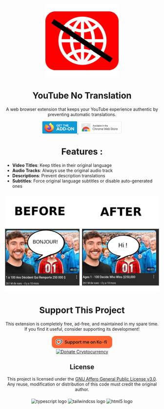 <div align="center">
  <a href="https://youtube-no-translation.vercel.app/" target="_blank">
    <img src="./assets/icons/icon.svg" alt="Project description"/>

  </a>
</div>

###

<h1 align="center">YouTube No Translation</h1>

<p align="center">
  A web browser extension that keeps your YouTube experience authentic by preventing automatic translations.
</p>

<div align="center">
  <a href="https://addons.mozilla.org/firefox/addon/youtube-no-translation/" target="_blank">
    <img src="./assets/images/firefox.png" height="40" alt="Available on Mozilla Firefox" title="Available on Mozilla Firefox"/>
  </a>
  <a href="https://chromewebstore.google.com/detail/youtube-no-translation/lmkeolibdeeglfglnncmfleojmakecjb" target="_blank">
    <img src="./assets/images/chrome.png" height="40" alt="Available on Chrome Web Store" title="Available on Chrome Web Store"/>
  </a>
</div>

###

<div>
  <h1 align="center">Features :</h1>
  
  - **Video Titles**: Keep titles in their original language
  - **Audio Tracks**: Always use the original audio track
  - **Descriptions**: Prevent description translations
  - **Subtitles**: Force original language subtitles or disable auto-generated ones
</div>

###

<div align="center">
  <img src="./assets/images/before-after.jpg" width="600" alt="Before/After comparison showing how the extension prevents automatic translations" />
</div>

###

<div align="center">
<h1 align="center"> Support This Project </h1>
  <p>This extension is completely free, ad-free, and maintained in my spare time. If you find it useful, consider supporting its development!</p>

  <a href="https://ko-fi.com/yougo" target="_blank">
    <img src="./assets/images/ko-fi.png" alt="Support me on Ko-fi" height="40">
  </a>
  
  <br>
  
  <a href="https://youtube-no-translation.vercel.app/?donate=crypto" target="_blank">
    <img src="https://img.shields.io/badge/Donate-Cryptocurrency-8256D0?style=for-the-badge&logo=bitcoin&logoColor=white" alt="Donate Cryptocurrency" height="30">
  </a>
</div>

###

<div align="center">
  <h2>License</h2>
  This project is licensed under the <a href="LICENSE">GNU Affero General Public License v3.0</a>.
  <br>
  Any reuse, modification or distribution of this code must credit the original author.
  <br>
</div>

###

<div align="center">
  <img src="https://cdn.jsdelivr.net/gh/devicons/devicon/icons/typescript/typescript-original.svg" height="30" alt="typescript logo" title="typescript logo" />
  <img src="https://cdn.simpleicons.org/tailwindcss/06B6D4" height="30" alt="tailwindcss logo" title="tailwindcss logo" />
  <img src="https://cdn.jsdelivr.net/gh/devicons/devicon/icons/html5/html5-original.svg" height="30" alt="html5 logo"  />
</div>
